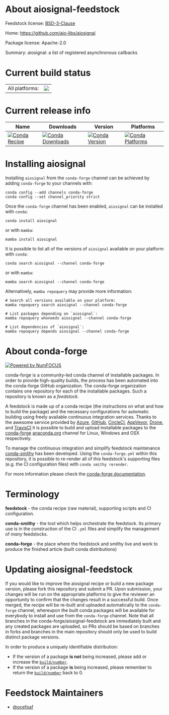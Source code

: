About aiosignal-feedstock
=========================

Feedstock license: [BSD-3-Clause](https://github.com/conda-forge/aiosignal-feedstock/blob/main/LICENSE.txt)

Home: https://github.com/aio-libs/aiosignal

Package license: Apache-2.0

Summary: aiosignal: a list of registered asynchronous callbacks

Current build status
====================


<table><tr><td>All platforms:</td>
    <td>
      <a href="https://dev.azure.com/conda-forge/feedstock-builds/_build/latest?definitionId=14401&branchName=main">
        <img src="https://dev.azure.com/conda-forge/feedstock-builds/_apis/build/status/aiosignal-feedstock?branchName=main">
      </a>
    </td>
  </tr>
</table>

Current release info
====================

| Name | Downloads | Version | Platforms |
| --- | --- | --- | --- |
| [![Conda Recipe](https://img.shields.io/badge/recipe-aiosignal-green.svg)](https://anaconda.org/conda-forge/aiosignal) | [![Conda Downloads](https://img.shields.io/conda/dn/conda-forge/aiosignal.svg)](https://anaconda.org/conda-forge/aiosignal) | [![Conda Version](https://img.shields.io/conda/vn/conda-forge/aiosignal.svg)](https://anaconda.org/conda-forge/aiosignal) | [![Conda Platforms](https://img.shields.io/conda/pn/conda-forge/aiosignal.svg)](https://anaconda.org/conda-forge/aiosignal) |

Installing aiosignal
====================

Installing `aiosignal` from the `conda-forge` channel can be achieved by adding `conda-forge` to your channels with:

```
conda config --add channels conda-forge
conda config --set channel_priority strict
```

Once the `conda-forge` channel has been enabled, `aiosignal` can be installed with `conda`:

```
conda install aiosignal
```

or with `mamba`:

```
mamba install aiosignal
```

It is possible to list all of the versions of `aiosignal` available on your platform with `conda`:

```
conda search aiosignal --channel conda-forge
```

or with `mamba`:

```
mamba search aiosignal --channel conda-forge
```

Alternatively, `mamba repoquery` may provide more information:

```
# Search all versions available on your platform:
mamba repoquery search aiosignal --channel conda-forge

# List packages depending on `aiosignal`:
mamba repoquery whoneeds aiosignal --channel conda-forge

# List dependencies of `aiosignal`:
mamba repoquery depends aiosignal --channel conda-forge
```


About conda-forge
=================

[![Powered by
NumFOCUS](https://img.shields.io/badge/powered%20by-NumFOCUS-orange.svg?style=flat&colorA=E1523D&colorB=007D8A)](https://numfocus.org)

conda-forge is a community-led conda channel of installable packages.
In order to provide high-quality builds, the process has been automated into the
conda-forge GitHub organization. The conda-forge organization contains one repository
for each of the installable packages. Such a repository is known as a *feedstock*.

A feedstock is made up of a conda recipe (the instructions on what and how to build
the package) and the necessary configurations for automatic building using freely
available continuous integration services. Thanks to the awesome service provided by
[Azure](https://azure.microsoft.com/en-us/services/devops/), [GitHub](https://github.com/),
[CircleCI](https://circleci.com/), [AppVeyor](https://www.appveyor.com/),
[Drone](https://cloud.drone.io/welcome), and [TravisCI](https://travis-ci.com/)
it is possible to build and upload installable packages to the
[conda-forge](https://anaconda.org/conda-forge) [anaconda.org](https://anaconda.org/)
channel for Linux, Windows and OSX respectively.

To manage the continuous integration and simplify feedstock maintenance
[conda-smithy](https://github.com/conda-forge/conda-smithy) has been developed.
Using the ``conda-forge.yml`` within this repository, it is possible to re-render all of
this feedstock's supporting files (e.g. the CI configuration files) with ``conda smithy rerender``.

For more information please check the [conda-forge documentation](https://conda-forge.org/docs/).

Terminology
===========

**feedstock** - the conda recipe (raw material), supporting scripts and CI configuration.

**conda-smithy** - the tool which helps orchestrate the feedstock.
                   Its primary use is in the construction of the CI ``.yml`` files
                   and simplify the management of *many* feedstocks.

**conda-forge** - the place where the feedstock and smithy live and work to
                  produce the finished article (built conda distributions)


Updating aiosignal-feedstock
============================

If you would like to improve the aiosignal recipe or build a new
package version, please fork this repository and submit a PR. Upon submission,
your changes will be run on the appropriate platforms to give the reviewer an
opportunity to confirm that the changes result in a successful build. Once
merged, the recipe will be re-built and uploaded automatically to the
`conda-forge` channel, whereupon the built conda packages will be available for
everybody to install and use from the `conda-forge` channel.
Note that all branches in the conda-forge/aiosignal-feedstock are
immediately built and any created packages are uploaded, so PRs should be based
on branches in forks and branches in the main repository should only be used to
build distinct package versions.

In order to produce a uniquely identifiable distribution:
 * If the version of a package **is not** being increased, please add or increase
   the [``build/number``](https://docs.conda.io/projects/conda-build/en/latest/resources/define-metadata.html#build-number-and-string).
 * If the version of a package **is** being increased, please remember to return
   the [``build/number``](https://docs.conda.io/projects/conda-build/en/latest/resources/define-metadata.html#build-number-and-string)
   back to 0.

Feedstock Maintainers
=====================

* [@ocefpaf](https://github.com/ocefpaf/)

